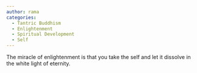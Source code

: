 ```yaml
---
author: rama
categories:
  - Tantric Buddhism
  - Enlightenment
  - Spiritual Development
  - Self
---
```


The miracle of enlightenment is that you take the self and let it dissolve in the white light of eternity.
